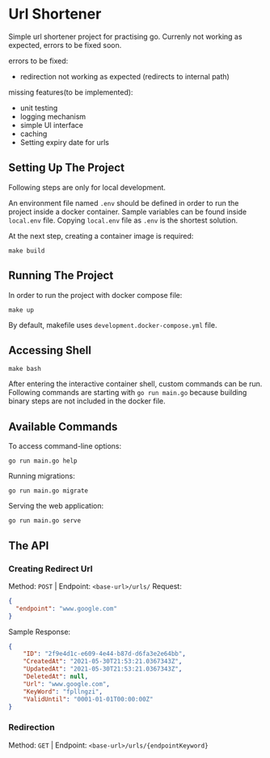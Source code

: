 # Url Shortener
Simple url shortener project for practising go. Currenly not working as expected, errors to be fixed soon.

errors to be fixed:
- redirection not working as expected (redirects to internal path)

missing features(to be implemented):
- unit testing
- logging mechanism
- simple UI interface
- caching
- Setting expiry date for urls

## Setting Up The Project
Following steps are only for local development.

An environment file named `.env` should be defined in order to run the project inside a docker container. Sample variables can be found inside `local.env` file. Copying `local.env` file as `.env` is the shortest solution.

At the next step, creating a container image is required:
```shell
make build
```

## Running The Project
In order to run the project with docker compose file:
```shell
make up
```

By default, makefile uses `development.docker-compose.yml` file.

## Accessing Shell
```shell
make bash
```

After entering the interactive container shell, custom commands can be run. Following commands are starting with `go run main.go` because building binary steps are not included in the docker file.

## Available Commands
To access command-line options:
```shell
go run main.go help
```

Running migrations:
```shell
go run main.go migrate
```

Serving the web application:
```shell
go run main.go serve
```

## The API
### Creating Redirect Url

Method: `POST` | Endpoint: `<base-url>/urls/`
Request:
```json
{
  "endpoint": "www.google.com"
}
```

Sample Response:
```json
{
    "ID": "2f9e4d1c-e609-4e44-b87d-d6fa3e2e64bb",
    "CreatedAt": "2021-05-30T21:53:21.0367343Z",
    "UpdatedAt": "2021-05-30T21:53:21.0367343Z",
    "DeletedAt": null,
    "Url": "www.google.com",
    "KeyWord": "fpllngzi",
    "ValidUntil": "0001-01-01T00:00:00Z"
}
```

### Redirection
Method: `GET` | Endpoint: `<base-url>/urls/{endpointKeyword}`